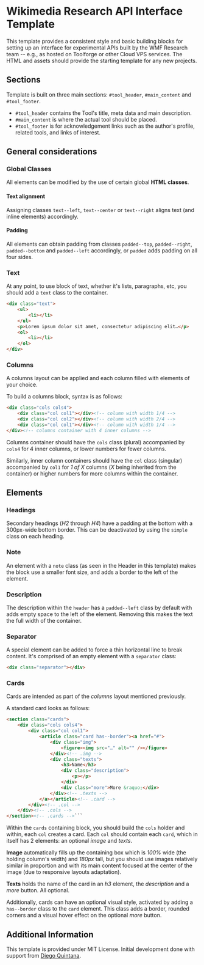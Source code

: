 # Wikimedia Research API Interface Template
This template provides a consistent style and basic building blocks for setting up an interface for experimental APIs built by the WMF Research team -- e.g., as hosted on Toolforge or other Cloud VPS services. The HTML and assets should provide the starting template for any new projects.

## Sections
Template is built on three main sections: `#tool_header`, `#main_content` and `#tool_footer`.

- `#tool_header` contains the Tool's title, meta data and main description.
- `#main_content` is where the actual tool should be placed.
- `#tool_footer` is for acknowledgement links such as the author's profile, related tools, and links of interest.

## General considerations
### Global Classes
All elements can be modified by the use of certain global __HTML classes__.

#### Text alignment
Assigning classes `text--left`, `text--center` or `text--right` aligns text (and inline elements) accordingly.
#### Padding
All elements can obtain padding from classes `padded--top`, `padded--right`, `padded--bottom` and `padded--left` accordingly, or `padded` adds padding on all four sides.

### Text
At any point, to use block of text, whether it's lists, paragraphs, etc, you should add a `text` class to the container.
```html
<div class="text">
	<ul>
		<li></li>
	</ul>
	<p>Lorem ipsum dolor sit amet, consectetur adipiscing elit…</p>
	<ol>
		<li></li>
	</ol>
</div>
```

### Columns
A columns layout can be applied and each column filled with elements of your choice.

To build a columns block, syntax is as follows:
```html
<div class="cols cols4">
	<div class="col col1"></div><!-- column with width 1/4 -->
	<div class="col col2"></div><!-- column with width 2/4 -->
	<div class="col col1"></div><!-- column with width 1/4 -->
</div><!-- columns container with 4 inner columns -->
```
Columns container should have the `cols` class (plural) accompanied by `cols4` for 4 inner columns, or lower numbers for fewer columns.

Similarly, inner column containers should have the `col` class (singular) accompanied by `col1` for _1 of X_ columns (_X_ being inherited from the container) or higher numbers for more columns within the container.

## Elements

### Headings
Secondary headings (_H2_ through _H4_) have a padding at the bottom with a 300px-wide bottom border. This can be deactivated by using the `simple` class on each heading.

### Note
An element with a `note` class (as seen in the Header in this template) makes the block use a smaller font size, and adds a border to the left of the element.

### Description
The description within the `header` has a `padded--left` class by default with adds empty space to the left of the element. Removing this makes the text the full width of the container.

### Separator
A special element can be added to force a thin horizontal line to break content. It's comprised of an empty element with a `separator` class:
```html
<div class="separator"></div>
```

### Cards
Cards are intended as part of the _columns_ layout mentioned previously.

A standard card looks as follows:
```html
<section class="cards">
	<div class="cols cols4">
		<div class="col col1">
			<article class="card has--border"><a href="#">
				<div class="img">
					<figure><img src="…" alt="" /></figure>
				</div><!-- .img -->
				<div class="texts">
					<h3>Name</h3>
					<div class="description">
						<p></p>
					</div>
					<div class="more">More &raquo;</div>
				</div><!-- .texts -->
			</a></article><!-- .card -->
		</div><!-- .col -->
	</div><!-- .cols -->
</section><!-- .cards -->```
```

Within the `cards` containing block, you should build the `cols` holder and within, each `col` creates a card.
Each `col` should contain each `card`, which in itself has 2 elements: an optional _image_ and _texts_.

__Image__ automatically fills up the containing box which is _100%_ wide (the holding column's width) and _180px_ tall, but you should use images relatively similar in proportion and with its main content focused at the center of the image (due to responsive layouts adaptation).

__Texts__ holds the name of the card in an _h3_ element, the _description_ and a _more_ button. All optional.

Additionally, cards can have an optional visual style, activated by adding a `has--border` class to the `card` element. This class adds a border, rounded corners and a visual hover effect on the optional _more_ button.

## Additional Information
This template is provided under MIT License. Initial development done with support from [Diego Quintana](https://diegoquintana.com/).
